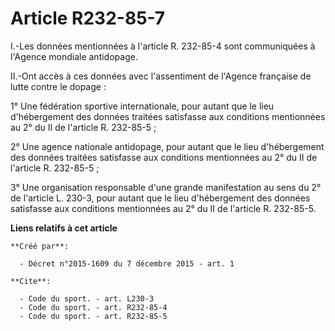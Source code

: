 # Article R232-85-7

I.-Les données mentionnées à l'article R. 232-85-4 sont communiquées à l'Agence mondiale antidopage. 

II.-Ont accès à ces données avec l'assentiment de l'Agence française de lutte contre le dopage : 

1° Une fédération sportive internationale, pour autant que le lieu d'hébergement des données traitées satisfasse aux
conditions mentionnées au 2° du II de l'article R. 232-85-5 ; 

2° Une agence nationale antidopage, pour autant que le lieu d'hébergement des données traitées satisfasse aux conditions
mentionnées au 2° du II de l'article R. 232-85-5 ; 

3° Une organisation responsable d'une grande manifestation au sens du 2° de l'article L. 230-3, pour autant que le lieu
d'hébergement des données satisfasse aux conditions mentionnées au 2° du II de l'article R. 232-85-5.

**Liens relatifs à cet article**

	**Créé par**:

	  - Décret n°2015-1609 du 7 décembre 2015 - art. 1

	**Cite**:

	  - Code du sport. - art. L230-3
	  - Code du sport. - art. R232-85-4
	  - Code du sport. - art. R232-85-5
